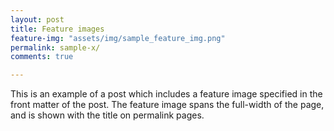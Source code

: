 ```yaml
---
layout: post
title: Feature images
feature-img: "assets/img/sample_feature_img.png"
permalink: sample-x/
comments: true

---
```

This is an example of a post which includes a feature image specified in the front matter of the post. The feature image spans the full-width of the page, and is shown with the title on permalink pages.
